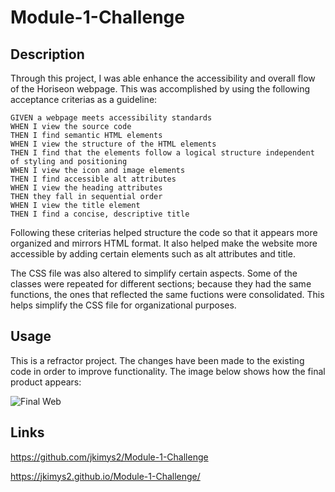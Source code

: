 # Module-1-Challenge

## Description

Through this project, I was able enhance the accessibility and overall flow of the Horiseon webpage. This was accomplished by using the following acceptance criterias as a guideline:

```
GIVEN a webpage meets accessibility standards
WHEN I view the source code
THEN I find semantic HTML elements
WHEN I view the structure of the HTML elements
THEN I find that the elements follow a logical structure independent of styling and positioning
WHEN I view the icon and image elements
THEN I find accessible alt attributes
WHEN I view the heading attributes
THEN they fall in sequential order
WHEN I view the title element
THEN I find a concise, descriptive title
```

Following these criterias helped structure the code so that it appears more organized and mirrors HTML format. It also helped make the website more accessible by adding certain elements such as alt attributes and title. 

The CSS file was also altered to simplify certain aspects. Some of the classes were repeated for different sections; because they had the same functions, the ones that reflected the same fuctions were consolidated. This helps simplify the CSS file for organizational purposes. 

## Usage

This is a refractor project. The changes have been made to the existing code in order to improve functionality. The image below shows how the final product appears:

![Final Web](./assets/images/screenshot.png)

## Links

https://github.com/jkimys2/Module-1-Challenge

https://jkimys2.github.io/Module-1-Challenge/